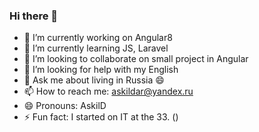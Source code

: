 ### Hi there 👋

- 🔭 I’m currently working on Angular8
- 🌱 I’m currently learning JS, Laravel
- 👯 I’m looking to collaborate on small project in Angular
- 🤔 I’m looking for help with my English
- 💬 Ask me about living in Russia 😄
- 📫 How to reach me: askildar@yandex.ru
- 😄 Pronouns: AskilD
- ⚡ Fun fact: I started on IT at the 33.    ()

